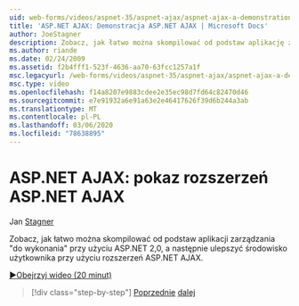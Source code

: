 ```yaml
---
uid: web-forms/videos/aspnet-35/aspnet-ajax/aspnet-ajax-a-demonstration-of-aspnet-ajax
title: 'ASP.NET AJAX: Demonstracja ASP.NET AJAX | Microsoft Docs'
author: JoeStagner
description: Zobacz, jak łatwo można skompilować od podstaw aplikację zarządzania "do wykonania" przy użyciu ASP.NET 2,0, a następnie ulepszyć środowisko użytkownika przy użyciu ASP.NET AJAX...
ms.author: riande
ms.date: 02/24/2009
ms.assetid: f2b4fff1-523f-4636-aa70-63fcc1257a1f
msc.legacyurl: /web-forms/videos/aspnet-35/aspnet-ajax/aspnet-ajax-a-demonstration-of-aspnet-ajax
msc.type: video
ms.openlocfilehash: f14a8207e9883cdee2e35ec98d7fd64c82470d46
ms.sourcegitcommit: e7e91932a6e91a63e2e46417626f39d6b244a3ab
ms.translationtype: MT
ms.contentlocale: pl-PL
ms.lasthandoff: 03/06/2020
ms.locfileid: "78638895"
---
```

# <a name="aspnet-ajax-a-demonstration-of-aspnet-ajax"></a>ASP.NET AJAX: pokaz rozszerzeń ASP.NET AJAX

Jan [Stagner](https://github.com/JoeStagner)

Zobacz, jak łatwo można skompilować od podstaw aplikacji zarządzania "do wykonania" przy użyciu ASP.NET 2,0, a następnie ulepszyć środowisko użytkownika przy użyciu rozszerzeń ASP.NET AJAX.

[&#9654;Obejrzyj wideo (20 minut)](https://channel9.msdn.com/Blogs/ASP-NET-Site-Videos/aspnet-ajax-a-demonstration-of-aspnet-ajax)

> [!div class="step-by-step"]
> [Poprzednie](creating-and-using-an-ajax-enabled-web-service-in-a-web-site.md)
> [dalej](adonet-data-services-with-aspnet-ajax-support.md)
